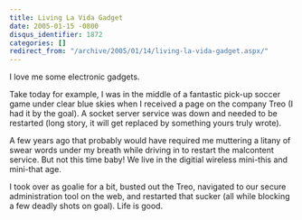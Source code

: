 ```yaml
---
title: Living La Vida Gadget
date: 2005-01-15 -0800
disqus_identifier: 1872
categories: []
redirect_from: "/archive/2005/01/14/living-la-vida-gadget.aspx/"
---
```


I love me some electronic gadgets.

Take today for example, I was in the middle of a fantastic pick-up
soccer game under clear blue skies when I received a page on the company
Treo (I had it by the goal). A socket server service was down and needed
to be restarted (long story, it will get replaced by something yours
truly wrote).

A few years ago that probably would have required me muttering a litany
of swear words under my breath while driving in to restart the
malcontent service. But not this time baby! We live in the digitial
wireless mini-this and mini-that age.

I took over as goalie for a bit, busted out the Treo, navigated to our
secure administration tool on the web, and restarted that sucker (all
while blocking a few deadly shots on goal). Life is good.


